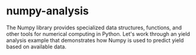 # numpy-analysis

The Numpy library provides specialized data structures, functions, and other tools for numerical computing in Python. Let's work 
through an yield analysis example that demonstrates how Numpy is used to predict yield based on available data.
